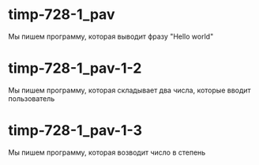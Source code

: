 # timp-728-1_pav
Мы пишем программу, которая выводит фразу "Hello world"
# timp-728-1_pav-1-2
Мы пишем программу, которая складывает два числа, которые вводит пользователь
# timp-728-1_pav-1-3
Мы пишем программу, которая возводит число в степень
